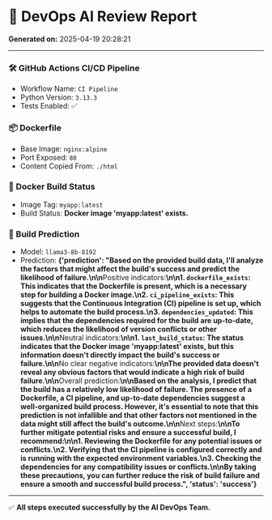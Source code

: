 # 🧾 DevOps AI Review Report

**Generated on:** 2025-04-19 20:28:21

---
### 🛠 GitHub Actions CI/CD Pipeline
- Workflow Name: `CI Pipeline`
- Python Version: `3.13.3`
- Tests Enabled: ✅

### 📦 Dockerfile
- Base Image: `nginx:alpine`
- Port Exposed: `80`
- Content Copied From: `./html`

### 🧱 Docker Build Status
- Image Tag: `myapp:latest`
- Build Status: **Docker image 'myapp:latest' exists.**

### 🔮 Build Prediction
- Model: `llama3-8b-8192`
- Prediction: **{'prediction': "Based on the provided build data, I'll analyze the factors that might affect the build's success and predict the likelihood of failure.\n\n**Positive indicators:**\n\n1. `dockerfile_exists`: This indicates that the Dockerfile is present, which is a necessary step for building a Docker image.\n2. `ci_pipeline_exists`: This suggests that the Continuous Integration (CI) pipeline is set up, which helps to automate the build process.\n3. `dependencies_updated`: This implies that the dependencies required for the build are up-to-date, which reduces the likelihood of version conflicts or other issues.\n\n**Neutral indicators:**\n\n1. `last_build_status`: The status indicates that the Docker image 'myapp:latest' exists, but this information doesn't directly impact the build's success or failure.\n\n**No clear negative indicators:**\n\nThe provided data doesn't reveal any obvious factors that would indicate a high risk of build failure.\n\n**Overall prediction:**\n\nBased on the analysis, I predict that the build has a relatively low likelihood of failure. The presence of a Dockerfile, a CI pipeline, and up-to-date dependencies suggest a well-organized build process. However, it's essential to note that this prediction is not infallible and that other factors not mentioned in the data might still affect the build's outcome.\n\n**Next steps:**\n\nTo further mitigate potential risks and ensure a successful build, I recommend:\n\n1. Reviewing the Dockerfile for any potential issues or conflicts.\n2. Verifying that the CI pipeline is configured correctly and is running with the expected environment variables.\n3. Checking the dependencies for any compatibility issues or conflicts.\n\nBy taking these precautions, you can further reduce the risk of build failure and ensure a smooth and successful build process.", 'status': 'success'}**

---
✅ **All steps executed successfully by the AI DevOps Team.**
